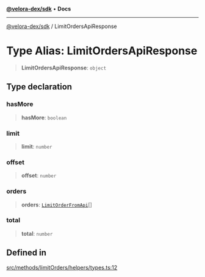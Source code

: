 [**@velora-dex/sdk**](../README.md) • **Docs**

***

[@velora-dex/sdk](../globals.md) / LimitOrdersApiResponse

# Type Alias: LimitOrdersApiResponse

> **LimitOrdersApiResponse**: `object`

## Type declaration

### hasMore

> **hasMore**: `boolean`

### limit

> **limit**: `number`

### offset

> **offset**: `number`

### orders

> **orders**: [`LimitOrderFromApi`](LimitOrderFromApi.md)[]

### total

> **total**: `number`

## Defined in

[src/methods/limitOrders/helpers/types.ts:12](https://github.com/paraswap/paraswap-sdk/blob/master/src/methods/limitOrders/helpers/types.ts#L12)
